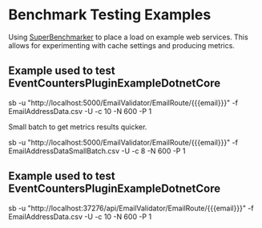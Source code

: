 # Benchmark Testing Examples

Using [SuperBenchmarker](https://github.com/aliostad/SuperBenchmarker) to place a load on example web services.  This allows for experimenting with cache settings and producing metrics.  


## Example used to test EventCountersPluginExampleDotnetCore

sb -u "http://localhost:5000/EmailValidator/EmailRoute/{{{email}}}"  -f EmailAddressData.csv -U -c 10 -N 600 -P 1

Small batch to get metrics results quicker.

sb -u "http://localhost:5000/EmailValidator/EmailRoute/{{{email}}}"  -f EmailAddressDataSmallBatch.csv -U -c 8 -N 600 -P 1

## Example used to test EventCountersPluginExampleDotnetCore
sb -u "http://localhost:37276/api/EmailValidator/EmailRoute/{{{email}}}"  -f EmailAddressData.csv -U -c 10 -N 600 -P 1

